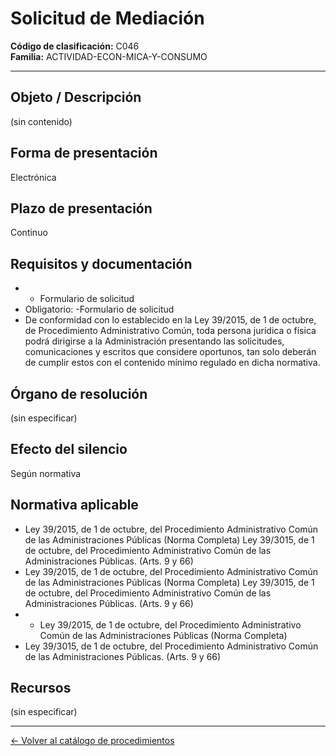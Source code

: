 # Solicitud de Mediación

**Código de clasificación:** C046  
**Familia:** ACTIVIDAD-ECON-MICA-Y-CONSUMO

---

## Objeto / Descripción

(sin contenido)

## Forma de presentación

Electrónica

## Plazo de presentación

Continuo

## Requisitos y documentación

- - Formulario de solicitud
- Obligatorio:
-Formulario de solicitud
- De conformidad con lo establecido en la Ley 39/2015, de 1 de octubre, de Procedimiento Administrativo Común, toda persona jurídica o física podrá dirigirse a la Administración presentando las solicitudes, comunicaciones y escritos que considere oportunos, tan solo deberán de cumplir estos con el contenido mínimo regulado en dicha normativa.

## Órgano de resolución

(sin especificar)

## Efecto del silencio

Según normativa

## Normativa aplicable

- Ley 39/2015, de 1 de octubre, del Procedimiento Administrativo Común de las Administraciones Públicas (Norma Completa)
Ley 39/3015, de 1 de octubre, del Procedimiento Administrativo Común de las Administraciones Públicas. (Arts. 9 y 66)
- Ley 39/2015, de 1 de octubre, del Procedimiento Administrativo Común de las Administraciones Públicas (Norma Completa)
Ley 39/3015, de 1 de octubre, del Procedimiento Administrativo Común de las Administraciones Públicas. (Arts. 9 y 66)
- - Ley 39/2015, de 1 de octubre, del Procedimiento Administrativo Común de las Administraciones Públicas (Norma Completa)
- Ley 39/3015, de 1 de octubre, del Procedimiento Administrativo Común de las Administraciones Públicas. (Arts. 9 y 66)

## Recursos

(sin especificar)

---

[← Volver al catálogo de procedimientos](../procedimientos.md)
